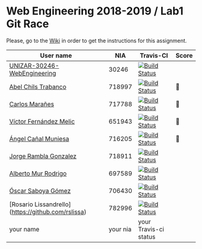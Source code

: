 # Web Engineering 2018-2019 / Lab1 Git Race

Please, go to the [Wiki](https://github.com/UNIZAR-30246-WebEngineering/lab1-git-race/wiki) in order to get the instructions for this assignment.

User name | NIA | Travis-CI|Score
----------|-----|----------|-----
[UNIZAR-30246-WebEngineering](https://github.com/UNIZAR-30246-WebEngineering/lab1-git-race) |30246 | [![Build Status](https://travis-ci.org/UNIZAR-30246-WebEngineering/lab1-git-race.svg?branch=master)](https://travis-ci.org/UNIZAR-30246-WebEngineering/lab1-git-race)
[Abel Chils Trabanco](https://github.com/AbelChT) | 718997 | [![Build Status](https://travis-ci.com/AbelChT/lab1-git-race.svg)](https://travis-ci.com/AbelChT/lab1-git-race) | :gift:
[Carlos Marañes](https://github.com/carlosmn1997) | 717788 | [![Build Status](https://travis-ci.org/carlosmn1997/lab1-git-race.svg)](https://travis-ci.org/carlosmn1997/lab1-git-race) | :gift:
[Víctor Fernández Melic](https://github.com/Melic93) | 651943 | [![Build Status](https://travis-ci.org/Melic93/lab1-git-race.svg?branch=master)](https://travis-ci.com/Melic93/lab1-git-race) | :gift:
[Ángel Cañal Muniesa](https://github.com/lAngelP) | 716205 | [![Build Status](https://travis-ci.org/lAngelP/lab1-git-race.svg)](https://travis-ci.org/lAngelP/lab1-git-race) | :gift:
[Jorge Rambla Gonzalez](https://github.com/jorgeRambla) | 718911 | [![Build Status](https://travis-ci.org/jorgeRambla/lab1-git-race.svg)](https://travis-ci.org/jorgeRambla/lab1-git-race)
[Alberto Mur Rodrigo](https://github.com/697589) | 697589 | [![Build Status](https://travis-ci.org/697589/lab1-git-race.svg)](https://travis-ci.org/697589/lab1-git-race)
[Óscar Saboya Gómez](https://github.com/oscarsa) | 706430 | [![Build Status](https://travis-ci.org/oscarsa/lab1-git-race.svg)](https://travis-ci.org/oscarsa/lab1-git-race)
[Rosario Lissandrello] (https://github.com/rslissa) | 782996| [![Build Status](https://travis-ci.org/rslissa/lab1-git-race.svg)](https://travis-ci.org/rslissa/lab1-git-race)
your name | your nia | your Travis-ci status
